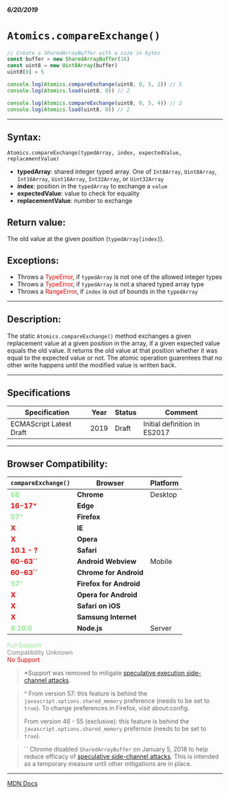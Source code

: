 ##### 6/20/2019
# `Atomics.compareExchange()`

```js
// Create a SharedArrayBuffer with a size in bytes
const buffer = new SharedArrayBuffer(16)
const uint8 = new Uint8Array(buffer)
uint8[0] = 5

console.log(Atomics.compareExchange(uint8, 0, 5, 2)) // 5
console.log(Atomics.load(uint8, 0)) // 2

console.log(Atomics.compareExchange(uint8, 0, 5, 4)) // 2
console.log(Atomics.load(uint8, 0)) // 2
```

---

## Syntax:
`Atomics.compareExchange(typedArray, index, expectedValue, replacementValue)`

* **typedArray**:  shared integer typed array.  One of `Int8Array`, `Uint8Array`, `Int16Array`, `Uint16Array`, `Int32Array`, or `Uint32Array`
* **index**: position in the `typedArray` to exchange a `value`
* **expectedValue**: value to check for equality
* **replacementValue**: number to exchange

## Return value:
The old value at the given position (`typedArray[index]`).

## Exceptions:
* Throws a <span style="color: red">TypeError</span>, if `typedArray` is not one of the allowed integer types
* Throws a <span style="color: red">TypeError</span>, if `typedArray` is not a shared typed array type
* Throws a <span style="color: red">RangeError</span>, if `index` is out of bounds in the `typedArray`

---

## Description:
The static `Atomics.compareExchange()` method exchanges a given replacement value at a given position in the array, if a given expected value equals the old value.  It returns the old value at that position whether it was equal to the expected value or not.  The atomic operation guarentees that no other write happens until the modified value is written back. 

---

## Specifications
| Specification | Year | Status | Comment |
|---|---|---|---|
| ECMAScript Latest Draft | 2019 | Draft | Initial definition in ES2017 |

---

## Browser Compatibility:
| `compareExchange()` | Browser | Platform |
|---|---|---|
| <span style="color: lightgreen">**68**</span> | **Chrome** | Desktop | 
| <span style="color: red">**16-17***</span> | **Edge** || 
| <span style="color: lightgreen">**57^**</span> | **Firefox** || 
| <span style="color: red">**X**</span> | **IE** || 
| <span style="color: red">**X**</span> | **Opera** || 
| <span style="color: red">**10.1 - ?**</span> | **Safari** || 
| <span style="color: red">**60-63``**</span> | **Android Webview** | Mobile | 
| <span style="color: red">**60-63``**</span> | **Chrome for Android** || 
| <span style="color: lightgreen">**57^**</span> | **Firefox for Android** || 
| <span style="color: red">**X**</span> | **Opera for Android** || 
| <span style="color: red">**X**</span> | **Safari on iOS** || 
| <span style="color: red">**X**</span> | **Samsung Internet** || 
| <span style="color: lightgreen">**8.10.0**</span> | **Node.js** | Server | 

<span style="color: lightgreen">Full Support</span>  
<span style="color: grey">Compatibility Unknown</span>  
<span style="color: red">No Support</span>

  > *Support was removed to mitigate [speculative execution side-channel attacks](https://blogs.windows.com/msedgedev/2018/01/03/speculative-execution-mitigations-microsoft-edge-internet-explorer/).
 
  > ^ From version 57: this feature is behind the `javascript.options.shared_memory` preference (needs to be set to `true`).  To change preferences in Firefox, visit about:config.  
  > 
  > From version 46 - 55 (exclusive): this feature is behind the `javascript.options.shared_memory` prefernce (needs to be set to `true`).

  > `` Chrome disabled `SharedArrayBuffer` on January 5, 2018 to help reduce efficacy of [speculative side-channel attacks](https://www.chromium.org/Home/chromium-security/ssca).  This is intended as a temporary measure until other mitigations are in place.

---

[MDN Docs](https://developer.mozilla.org/en-US/docs/Web/JavaScript/Reference/Global_Objects/Atomics/compareExchange)